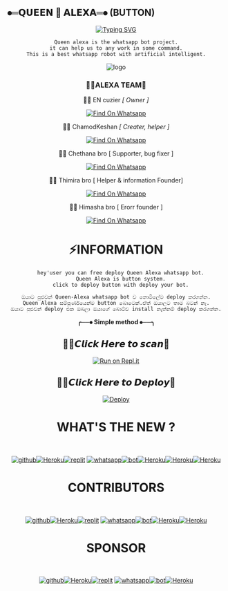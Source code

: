 ##  ⦁═𝗤𝗨𝗘𝗘𝗡 👸 𝗔𝗟𝗘𝗫𝗔═⦁ (BUTTON)


<div align="center">
 <a href="https://github.com/ChamodKeshan/Queen-Alexa">
        <img
            src="https://readme-typing-svg.herokuapp.com?size=33&width=1000&lines=Welcome+To+Queen+alexa...;Created+by+ChamodKeshan...;Owner+by+En-cuzier...;Frist+aleXa+system+whatsapp+bot...;Alexa+is+super+speed...;Thank+You+For+Visiting+us"
            alt="Typing SVG"
        />
    </a>
</p>

    Queen alexa is the whatsapp bot project.
    it can help us to any work in some command.
    This is a best whatsapp robot with artificial intelligent.
<p align="center">
 
    
    

  



    

<p align="center">



![logo](https://telegra.ph/file/d1eb8fabf9e772e419f1c.jpg)




### 🧚‍♀️ALEXA TEAM💫


👨‍💻  EN cuzier *[ Owner ]*

[![Find On Whatsapp ](https://img.shields.io/badge/➤Findon-whatsapp-red.svg)](https://Wa.me/+94770828171)

  👨‍💻  ChamodKeshan *[ Creater, helper ]*

[![Find On Whatsapp ](https://img.shields.io/badge/➤Findon-whatsapp-red.svg)](https://Wa.me/+94786825798)


👨‍💻  Chethana bro [ Supporter, bug fixer ]

[![Find On Whatsapp ](https://img.shields.io/badge/➤Findon-Whatsapp-blue.svg)](https://Wa.me/+94766598862)

👨‍💻  Thimira bro  [ Helper & information Founder]

[![Find On Whatsapp ](https://img.shields.io/badge/➤Findon-whatsapp-blue.svg)](https://Wa.me/+94781508896)

👨‍💻 Himasha bro   [  Erorr founder ]

[![Find On Whatsapp ](https://img.shields.io/badge/➤Findon-whatsapp-blue.svg)](https://Wa.me/+94762657701)

 # ⚡INFORMATION
   
````test
   hey'user you can free deploy Queen Alexa whatsapp bot.
   Queen Alexa is button system.
   click to deploy button with deploy your bot.
  ````
  ````test
  ඔයාට පුළුවන් Queen-Alexa whatsapp bot ව නොමිලේම deploy කරගන්න.
  Queen Alexa සම්පූර්ණයෙන්ම button බොටෙක්.ඒත් ඔයාලට තාම බටන් නෑ.
  ඔයාට පුළුවන් deploy එක ඔබලා ඔයාගේ බොට්ව install නැත්නම් deploy කරගන්න.
  ````
 
**╭──⦁ Simple method ⦁──╮**

## 🧚‍♀️𝘾𝙡𝙞𝙘𝙠 𝙃𝙚𝙧𝙚 𝙩𝙤 𝙨𝙘𝙖𝙣💫
[![Run on Repl.it](https://repl.it/badge/github/phaticusthiccy/WhatsAsenaDuplicated)](https://repl.it/@phaticusthiccy/WhatsAsena-QR)


## 🧚‍♀️𝘾𝙡𝙞𝙘𝙠 𝙃𝙚𝙧𝙚 𝙩𝙤 𝘿𝙚𝙥𝙡𝙤𝙮💫
[![Deploy](https://www.herokucdn.com/deploy/button.svg)](https://heroku.com/deploy?template=https://github.com/ChamodKeshan/Queen-Alexa)
 
#            WHAT'S THE NEW ?
   <br/> <div align="center">
[![github](https://github.com/github.png?size=100)](https://github.com/ChamodKeshan/Queen-Alexa)[![Heroku](https://github.com/heroku.png?size=89)](https://heroku.com/deploy?template=https://github.com/ChamodKeshan/Queen-Alexa)[![replit](https://github.com/replit.png?size=100)](https://github.com/ChamodKeshan/Queen-Alexa) [![whatsapp](https://github.com/whatsapp.png?size=89)](https://ChamodKeshan/Queen-Alexa)[![bot](https://github.com/youtube.png?size=89)](https://github.com/ChamodKeshan/Queen-Alexa)[![Heroku](https://github.com/facebook.png?size=89)](https://ChamodKeshan/Queen-Alexa)[![Heroku](https://github.com/instagram.png?size=89)](https://github.com/ChamodKeshan/Queen-Alexa)[![Heroku](https://github.com/you-tube.png?size=89)](https://github.com/ChamodKeshan/Queen-Alexa)<br/>
</div>
  
#              CONTRIBUTORS
  <br/> <div align="center">
[![github](https://github.com/ChamodKeshan.png?size=50)](https://github.com/ChamodKeshan)[![Heroku](https://github.com/En-cuzier.png?size=50)](https://github.com/En-cuzier)[![replit](https://github.com/xneon2.png?size=50)](https://github.com/xneon2) [![whatsapp](https://github.com/TOXIC-DEVIL.png?size=50)](https://github.com/TOXIC-DEVIL)[![bot](https://github.com/kawithma.png?size=50)](https://github.com/ChamodKeshan)[![Heroku](https://github.com/Chamodya-official.png?size=50)](https://github.com/Chamodya-official)[![Heroku](https://github.com/sha-nuxx.png?size=50)](https://github.com/sha-nuxx)<br/> 
</div>
  
#              SPONSOR
   
  <br/> <div align="center">
[![github](https://github.com/Queen-Alexa.png?size=50)](https://github.com/ChamodKeshan/Queen-Alexa)[![Heroku](https://github.com/aleXa.png?size=50)](https://ChamodKeshan/Queen-Alexa)[![replit](https://github.com/yusufusta.png?size=50)](https://github.com/ChamodKeshan/Queen-Alexa) [![whatsapp](https://github.com/alexi.png?size=50)](https://github.com/ChamodKeshan/Queen-Alexa)[![bot](https://github.com/phaticusthiccy.png?size=50)](https://github.com/ChamodKeshan/Queen-Alexa)[![Heroku](https://github.com/adiwajshing.png?size=50)](https://ChamodKeshan/Queen-Alexa)<br/> 
</div>

